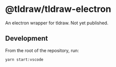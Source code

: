 # @tldraw/tldraw-electron

An electron wrapper for tldraw. Not yet published.

## Development

From the root of the repository, run:

```bash
yarn start:vscode
```
